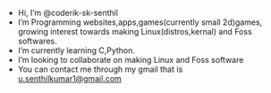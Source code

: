 - Hi, I’m @coderik-sk-senthil
- I’m Programming websites,apps,games(currently small 2d)games, growing interest towards making Linux(distros,kernal) and Foss softwares.
- I’m currently learning C,Python.
- I’m looking to collaborate on making Linux and Foss software
- You can contact me through my gmail that is u.senthilkumar1@gmail.com 
<!---
coderik-sk-senthil/coderik-sk-senthil is a ✨ special ✨ repository because its `README.md` (this file) appears on your GitHub profile.
You can click the Preview link to take a look at your changes.
--->
